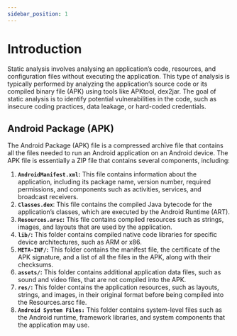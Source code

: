 ```yaml
---
sidebar_position: 1
---
```


# Introduction

Static analysis involves analysing an application’s code, resources, and configuration files
without executing the application. This type of analysis is typically performed by analyzing
the application’s source code or its compiled binary file (APK) using tools like APKtool,
dex2jar. The goal of static analysis is to identify potential vulnerabilities in the code, such as
insecure coding practices, data leakage, or hard-coded credentials.

## Android Package (APK)
The Android Package (APK) file is a compressed archive file that contains all the files
needed to run an Android application on an Android device. The APK file is essentially a ZIP
file that contains several components, including:

1. **`AndroidManifest.xml`:** This file contains information about the application, including
   its package name, version number, required permissions, and components such as
   activities, services, and broadcast receivers.
2. **`Classes.dex`**: This file contains the compiled Java bytecode for the application’s
   classes, which are executed by the Android Runtime (ART).
3. **`Resources.arsc`:** This file contains compiled resources such as strings, images, and
   layouts that are used by the application.
4. **`lib/`:** This folder contains compiled native code libraries for specific device
   architectures, such as ARM or x86.
5. **`META-INF/`:** This folder contains the manifest file, the certificate of the APK
   signature, and a list of all the files in the APK, along with their checksums.
6. **`assets/`:** This folder contains additional application data files, such as sound and video
   files, that are not compiled into the APK.
7. **`res/`:** This folder contains the application resources, such as layouts, strings, and
   images, in their original format before being compiled into the Resources.arsc file.
8. **`Android System Files:`** This folder contains system-level files such as the Android
   runtime, framework libraries, and system components that the application may use.
